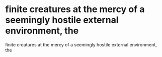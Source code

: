 # finite creatures at the mercy of a seemingly hostile external environment, the

finite creatures at the mercy of a seemingly hostile external environment, the